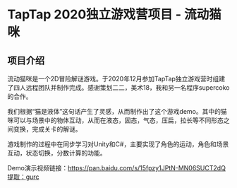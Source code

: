# TapTap 2020独立游戏营项目 - 流动猫咪

## 项目介绍

流动猫咪是一个2D冒险解谜游戏。于2020年12月参加TapTap独立游戏营时组建了四人远程团队并制作完成。感谢策划二二，美术18，我和另一名程序supercoko的合作。

我们根据“猫是液体”这句话产生了灵感，从而制作出了这个游戏demo。其中的猫咪可以与场景中的物体互动，从而在液态，固态，气态，压扁，拉长等不同形态之间变换，完成关卡的解谜。

游戏制作的过程中在同步学习对Unity和C#，主要实现了角色的运动，角色和场景互动，状态切换，分数计算的功能。

Demo演示视频链接：https://pan.baidu.com/s/15fpzy1JPtN-MN06SUCT2dQ提取：gurc

